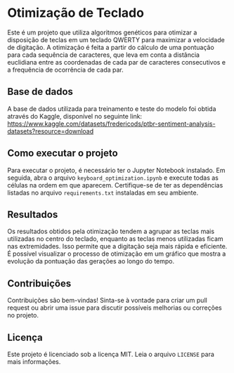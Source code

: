 # Otimização de Teclado

Este é um projeto que utiliza algoritmos genéticos para otimizar a disposição de teclas em um teclado QWERTY para maximizar a velocidade de digitação. A otimização é feita a partir do cálculo de uma pontuação para cada sequência de caracteres, que leva em conta a distância euclidiana entre as coordenadas de cada par de caracteres consecutivos e a frequência de ocorrência de cada par. 

## Base de dados
A base de dados utilizada para treinamento e teste do modelo foi obtida através do Kaggle, disponível no seguinte link: https://www.kaggle.com/datasets/fredericods/ptbr-sentiment-analysis-datasets?resource=download

## Como executar o projeto
Para executar o projeto, é necessário ter o Jupyter Notebook instalado. Em seguida, abra o arquivo `keyboard_optimization.ipynb` e execute todas as células na ordem em que aparecem. Certifique-se de ter as dependências listadas no arquivo `requirements.txt` instaladas em seu ambiente.

## Resultados
Os resultados obtidos pela otimização tendem a agrupar as teclas mais utilizadas no centro do teclado, enquanto as teclas menos utilizadas ficam nas extremidades. Isso permite que a digitação seja mais rápida e eficiente. É possível visualizar o processo de otimização em um gráfico que mostra a evolução da pontuação das gerações ao longo do tempo.

## Contribuições

Contribuições são bem-vindas! Sinta-se à vontade para criar um pull request ou abrir uma issue para discutir possíveis melhorias ou correções no projeto.

## Licença

Este projeto é licenciado sob a licença MIT. Leia o arquivo `LICENSE` para mais informações.